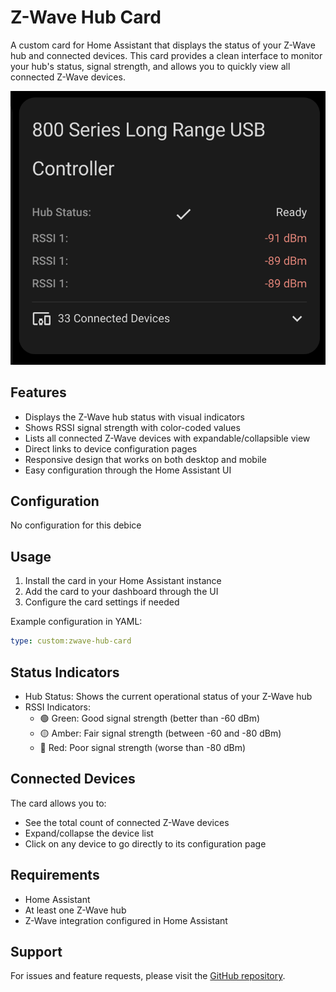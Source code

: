 # Z-Wave Hub Card

A custom card for Home Assistant that displays the status of your Z-Wave hub and connected devices. This card provides a clean interface to monitor your hub's status, signal strength, and allows you to quickly view all connected Z-Wave devices.

![card](../../../assets/cards/hub-card/card.png)

## Features

- Displays the Z-Wave hub status with visual indicators
- Shows RSSI signal strength with color-coded values
- Lists all connected Z-Wave devices with expandable/collapsible view
- Direct links to device configuration pages
- Responsive design that works on both desktop and mobile
- Easy configuration through the Home Assistant UI

## Configuration

No configuration for this debice

## Usage

1. Install the card in your Home Assistant instance
2. Add the card to your dashboard through the UI
3. Configure the card settings if needed

Example configuration in YAML:

```yaml
type: custom:zwave-hub-card
```

## Status Indicators

- Hub Status: Shows the current operational status of your Z-Wave hub
- RSSI Indicators:
  - 🟢 Green: Good signal strength (better than -60 dBm)
  - 🟡 Amber: Fair signal strength (between -60 and -80 dBm)
  - 🔴 Red: Poor signal strength (worse than -80 dBm)

## Connected Devices

The card allows you to:

- See the total count of connected Z-Wave devices
- Expand/collapse the device list
- Click on any device to go directly to its configuration page

## Requirements

- Home Assistant
- At least one Z-Wave hub
- Z-Wave integration configured in Home Assistant

## Support

For issues and feature requests, please visit the [GitHub repository](https://github.com/homeassistant-extras/zwave-card-set).
